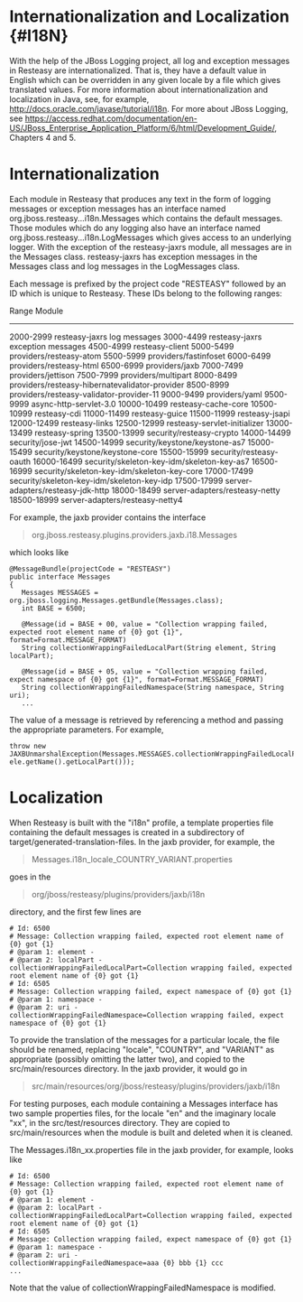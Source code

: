 Internationalization and Localization {#I18N}
=====================================

With the help of the JBoss Logging project, all log and exception
messages in Resteasy are internationalized. That is, they have a default
value in English which can be overridden in any given locale by a file
which gives translated values. For more information about
internationalization and localization in Java, see, for example,
<http://docs.oracle.com/javase/tutorial/i18n>. For more about JBoss
Logging, see
<https://access.redhat.com/documentation/en-US/JBoss_Enterprise_Application_Platform/6/html/Development_Guide/>,
Chapters 4 and 5.

Internationalization
====================

Each module in Resteasy that produces any text in the form of logging
messages or exception messages has an interface named
org.jboss.resteasy...i18n.Messages which contains the default messages.
Those modules which do any logging also have an interface named
org.jboss.resteasy...i18n.LogMessages which gives access to an
underlying logger. With the exception of the resteasy-jaxrs module, all
messages are in the Messages class. resteasy-jaxrs has exception
messages in the Messages class and log messages in the LogMessages
class.

Each message is prefixed by the project code "RESTEASY" followed by an
ID which is unique to Resteasy. These IDs belong to the following
ranges:

  Range         Module
  ------------- ------------------------------------------------
  2000-2999     resteasy-jaxrs log messages
  3000-4499     resteasy-jaxrs exception messages
  4500-4999     resteasy-client
  5000-5499     providers/resteasy-atom
  5500-5999     providers/fastinfoset
  6000-6499     providers/resteasy-html
  6500-6999     providers/jaxb
  7000-7499     providers/jettison
  7500-7999     providers/multipart
  8000-8499     providers/resteasy-hibernatevalidator-provider
  8500-8999     providers/resteasy-validator-provider-11
  9000-9499     providers/yaml
  9500-9999     async-http-servlet-3.0
  10000-10499   resteasy-cache-core
  10500-10999   resteasy-cdi
  11000-11499   resteasy-guice
  11500-11999   resteasy-jsapi
  12000-12499   resteasy-links
  12500-12999   resteasy-servlet-initializer
  13000-13499   resteasy-spring
  13500-13999   security/resteasy-crypto
  14000-14499   security/jose-jwt
  14500-14999   security/keystone/keystone-as7
  15000-15499   security/keystone/keystone-core
  15500-15999   security/resteasy-oauth
  16000-16499   security/skeleton-key-idm/skeleton-key-as7
  16500-16999   security/skeleton-key-idm/skeleton-key-core
  17000-17499   security/skeleton-key-idm/skeleton-key-idp
  17500-17999   server-adapters/resteasy-jdk-http
  18000-18499   server-adapters/resteasy-netty
  18500-18999   server-adapters/resteasy-netty4

For example, the jaxb provider contains the interface

> org.jboss.resteasy.plugins.providers.jaxb.i18.Messages

which looks like

    @MessageBundle(projectCode = "RESTEASY")
    public interface Messages
    {
       Messages MESSAGES = org.jboss.logging.Messages.getBundle(Messages.class);
       int BASE = 6500;

       @Message(id = BASE + 00, value = "Collection wrapping failed, expected root element name of {0} got {1}", format=Format.MESSAGE_FORMAT)
       String collectionWrappingFailedLocalPart(String element, String localPart);
       
       @Message(id = BASE + 05, value = "Collection wrapping failed, expect namespace of {0} got {1}", format=Format.MESSAGE_FORMAT)
       String collectionWrappingFailedNamespace(String namespace, String uri);
       ...
       

The value of a message is retrieved by referencing a method and passing
the appropriate parameters. For example,

    throw new JAXBUnmarshalException(Messages.MESSAGES.collectionWrappingFailedLocalPart(wrapped.element(), ele.getName().getLocalPart()));
       

Localization
============

When Resteasy is built with the "i18n" profile, a template properties
file containing the default messages is created in a subdirectory of
target/generated-translation-files. In the jaxb provider, for example,
the

> Messages.i18n\_locale\_COUNTRY\_VARIANT.properties

goes in the

> org/jboss/resteasy/plugins/providers/jaxb/i18n

directory, and the first few lines are

    # Id: 6500
    # Message: Collection wrapping failed, expected root element name of {0} got {1}
    # @param 1: element - 
    # @param 2: localPart - 
    collectionWrappingFailedLocalPart=Collection wrapping failed, expected root element name of {0} got {1}
    # Id: 6505
    # Message: Collection wrapping failed, expect namespace of {0} got {1}
    # @param 1: namespace - 
    # @param 2: uri - 
    collectionWrappingFailedNamespace=Collection wrapping failed, expect namespace of {0} got {1}
       

To provide the translation of the messages for a particular locale, the
file should be renamed, replacing "locale", "COUNTRY", and "VARIANT" as
appropriate (possibly omitting the latter two), and copied to the
src/main/resources directory. In the jaxb provider, it would go in

> src/main/resources/org/jboss/resteasy/plugins/providers/jaxb/i18n

For testing purposes, each module containing a Messages interface has
two sample properties files, for the locale "en" and the imaginary
locale "xx", in the src/test/resources directory. They are copied to
src/main/resources when the module is built and deleted when it is
cleaned.

The Messages.i18n\_xx.properties file in the jaxb provider, for example,
looks like

    # Id: 6500
    # Message: Collection wrapping failed, expected root element name of {0} got {1}
    # @param 1: element - 
    # @param 2: localPart - 
    collectionWrappingFailedLocalPart=Collection wrapping failed, expected root element name of {0} got {1}
    # Id: 6505
    # Message: Collection wrapping failed, expect namespace of {0} got {1}
    # @param 1: namespace - 
    # @param 2: uri - 
    collectionWrappingFailedNamespace=aaa {0} bbb {1} ccc
    ...
       

Note that the value of collectionWrappingFailedNamespace is modified.
